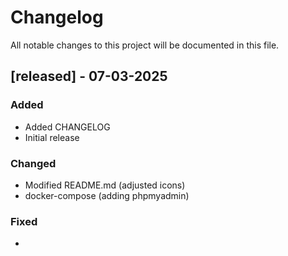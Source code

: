 # Changelog

All notable changes to this project will be documented in this file.

## [released] - 07-03-2025

### Added
- Added CHANGELOG
- Initial release

### Changed
- Modified README.md (adjusted icons)
- docker-compose (adding phpmyadmin)
### Fixed
- 
